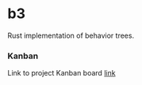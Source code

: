 # b3
Rust implementation of behavior trees.



### Kanban

Link to project Kanban board
[link](https://github.com/Sollimann/b3/projects/1)